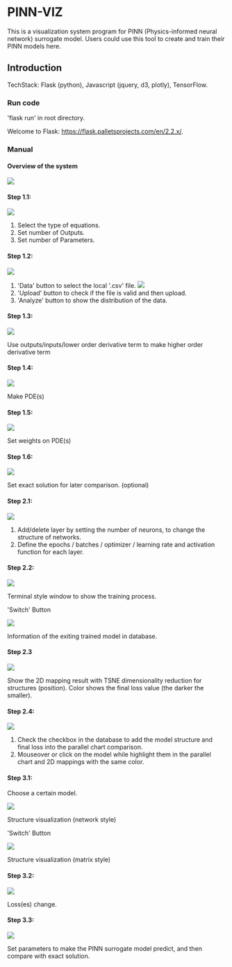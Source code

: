 # PINN-VIZ

This is a visualization system program for PINN (Physics-informed neural network) surrogate model. Users could use this tool to create and train their PINN models here.

## Introduction

TechStack: Flask (python), Javascript (jquery, d3, plotly), TensorFlow.

### Run code

'flask run' in root directory.

Welcome to Flask: https://flask.palletsprojects.com/en/2.2.x/.

### Manual

#### Overview of the system

![](pictures_for_readme/2023-02-09-16-29-35.png)

#### Step 1.1:

![](pictures_for_readme/2023-02-09-16-30-57.png)

1. Select the type of equations.
2. Set number of Outputs.
3. Set number of Parameters.

#### Step 1.2:

![](pictures_for_readme/2023-02-09-16-32-59.png)

1. 'Data' button to select the local '.csv' file.
![](pictures_for_readme/2023-02-09-16-36-13.png)
2. 'Upload' button to check if the file is valid and then upload.
3. 'Analyze' button to show the distribution of the data.

#### Step 1.3:

![](pictures_for_readme/2023-02-09-16-37-02.png)

Use outputs/inputs/lower order derivative term to make higher order derivative term

#### Step 1.4:

![](pictures_for_readme/2023-02-09-16-41-27.png)

Make PDE(s)

#### Step 1.5:

![](pictures_for_readme/2023-02-09-16-42-18.png)

Set weights on PDE(s)

#### Step 1.6:

![](pictures_for_readme/2023-02-09-16-45-21.png)

Set exact solution for later comparison. (optional)

#### Step 2.1:

![](pictures_for_readme/2023-02-09-16-47-30.png)

1. Add/delete layer by setting the number of neurons, to change the structure of networks.
2. Define the epochs / batches / optimizer / learning rate and activation function for each layer.

#### Step 2.2:

![](pictures_for_readme/2023-02-09-16-50-52.png)

Terminal style window to show the training process.

'Switch' Button

![](pictures_for_readme/2023-02-09-16-51-48.png)

Information of the exiting trained model in database.

#### Step 2.3

![](pictures_for_readme/2023-02-09-16-53-58.png)

Show the 2D mapping result with TSNE dimensionality reduction for structures (position). Color shows the final loss value (the darker the smaller).

#### Step 2.4:

![](pictures_for_readme/2023-02-09-16-54-59.png)

1. Check the checkbox in the database to add the model structure and final loss into the parallel chart comparison.
2. Mouseover or click on the model while highlight them in the parallel chart and 2D mappings with the same color.

#### Step 3.1:

Choose a certain model.

![](pictures_for_readme/2023-02-09-16-56-29.png)

Structure visualization (network style)

'Switch' Button

![](pictures_for_readme/2023-02-09-16-57-07.png)

Structure visualization (matrix style)

#### Step 3.2:

![](pictures_for_readme/2023-02-09-16-58-18.png)

Loss(es) change.

#### Step 3.3:

![](pictures_for_readme/2023-02-09-16-59-14.png)

Set parameters to make the PINN surrogate model predict, and then compare with exact solution.

